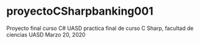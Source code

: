 # proyectoCSharpbanking001
Proyecto final curso C# UASD
practica final de curso C Sharp, facultad de ciencias UASD
Marzo 20, 2020
